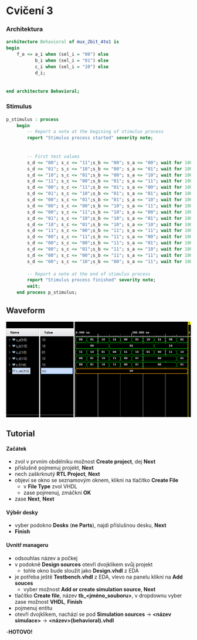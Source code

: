 # Cvičení 3

### Architektura
```vhdl
architecture Behavioral of mux_2bit_4to1 is
begin
    f_o <= a_i when (sel_i = "00") else
           b_i when (sel_i = "01") else
           c_i when (sel_i = "10") else
           d_i;

    
end architecture Behavioral;
```

### Stimulus
```vhdl
p_stimulus : process
    begin
        -- Report a note at the begining of stimulus process
        report "Stimulus process started" severity note;


        -- First test values
        s_d <= "00"; s_c <= "11";s_b <= "00"; s_a <= "00"; wait for 100 ns;
        s_d <= "01"; s_c <= "10";s_b <= "00"; s_a <= "01"; wait for 100 ns;
        s_d <= "10"; s_c <= "01";s_b <= "00"; s_a <= "10"; wait for 100 ns;
        s_d <= "11"; s_c <= "00";s_b <= "01"; s_a <= "11"; wait for 100 ns;
        s_d <= "00"; s_c <= "11";s_b <= "01"; s_a <= "00"; wait for 100 ns;
        s_d <= "01"; s_c <= "10";s_b <= "01"; s_a <= "01"; wait for 100 ns;
        s_d <= "00"; s_c <= "01";s_b <= "01"; s_a <= "10"; wait for 100 ns;
        s_d <= "00"; s_c <= "00";s_b <= "10"; s_a <= "11"; wait for 100 ns;
        s_d <= "00"; s_c <= "11";s_b <= "10"; s_a <= "00"; wait for 100 ns;   
        s_d <= "01"; s_c <= "10";s_b <= "10"; s_a <= "01"; wait for 100 ns;
        s_d <= "10"; s_c <= "01";s_b <= "10"; s_a <= "10"; wait for 100 ns;
        s_d <= "11"; s_c <= "00";s_b <= "11"; s_a <= "11"; wait for 100 ns;
        s_d <= "00"; s_c <= "11";s_b <= "11"; s_a <= "00"; wait for 100 ns;
        s_d <= "00"; s_c <= "00";s_b <= "11"; s_a <= "01"; wait for 100 ns;
        s_d <= "00"; s_c <= "01";s_b <= "11"; s_a <= "10"; wait for 100 ns;
        s_d <= "00"; s_c <= "00";s_b <= "11"; s_a <= "11"; wait for 100 ns;
        s_d <= "00"; s_c <= "10";s_b <= "00"; s_a <= "11"; wait for 100 ns;     
      
        -- Report a note at the end of stimulus process
        report "Stimulus process finished" severity note;
        wait;
    end process p_stimulus;
```

## Waveform
![obr1](de1-cv3-waveform.png)

## Tutorial

#### Začátek
- zvol v prvním obdélníku možnost **Create project**, dej **Next**
- příslušně pojmenuj projekt, **Next**
- nech zaškrknutý **RTL Project**, **Next**
- objeví se okno se seznamovým oknem, klikni na tlačítko **Create File**
  - v **File Type** zvol VHDL
  - zase pojmenuj, zmáčkni **OK**
- zase **Next**, **Next**
#### Výběr desky
- vyber podokno **Desks** (__ne **Parts**__), najdi příslušnou desku, **Next**
- **Finish**
#### Uvnitř manageru
- odsouhlas název a počkej
- v podokně **Design sources** otevři dvojklikem svůj projekt
    - tohle okno bude sloužit jako **Design.vhdl** z EDA
- je potřeba ještě **Testbench.vhdl** z EDA, vlevo na panelu klikni na **Add souces**
    - vyber možnost **Add or create simulation source**, **Next**
- tlačítko **Create file**, název **tb_<jméno_souboru>**, v dropdownu vyber zase možnost **VHDL**, **Finish**
- pojmenuj entitu
- otevři dvojklikem, nachází se pod **Simulation sources** -> **<název simulace>** -> **<název>(behavioral).vhdl**

-**HOTOVO!**

